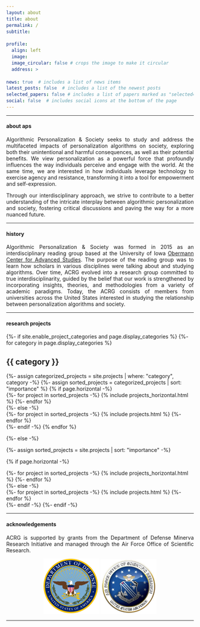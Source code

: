 ```yaml
---
layout: about
title: about
permalink: /
subtitle: 

profile:
  align: left
  image: 
  image_circular: false # crops the image to make it circular
  address: >

news: true  # includes a list of news items
latest_posts: false  # includes a list of the newest posts
selected_papers: false # includes a list of papers marked as "selected={true}"
social: false  # includes social icons at the bottom of the page
---
```


---
#### about aps
<p style="text-align: justify">
Algorithmic Personalization & Society seeks to study and address the multifaceted impacts of personalization algorithms on society, exploring both their unintentional and harmful consequences, as well as their potential benefits. We view personalization as a powerful force that profoundly influences the way individuals perceive and engage with the world. At the same time, we are interested in how individuals leverage technology to exercise agency and resistance, transforming it into a tool for empowerment and self-expression. </p>
<p style="text-align: justify">
Through our interdisciplinary approach, we strive to contribute to a better understanding of the intricate interplay between algorithmic personalization and society, fostering critical discussions and paving the way for a more nuanced future.
</p>

---
#### history
<p style="text-align: justify">
Algorithmic Personalization & Society was formed in 2015 as an interdisciplinary reading group based at the University of Iowa <a href="https://obermann.uiowa.edu/">Obermann Center for Advanced Studies</a>. The purpose of the reading group was to learn how scholars in various disciplines were talking about and studying algorithms. Over time, ACRG evolved into a research group committed to true interdisciplinarity, guided by the belief that our work is strengthened by incorporating insights, theories, and methodologies from a variety of academic paradigms. Today, the ACRG consists of members from universities across the United States interested in studying the relationship between personalization algorithms and society.
</p>

---
#### research projects

<!-- pages/projects.md -->
<div class="projects">
{%- if site.enable_project_categories and page.display_categories %}
  <!-- Display categorized projects -->
  {%- for category in page.display_categories %}
  <h2 class="category">{{ category }}</h2>
  {%- assign categorized_projects = site.projects | where: "category", category -%}
  {%- assign sorted_projects = categorized_projects | sort: "importance" %}
  <!-- Generate cards for each project -->
  {% if page.horizontal -%}
  <div class="container">
    <div class="row row-cols-2">
    {%- for project in sorted_projects -%}
      {% include projects_horizontal.html %}
    {%- endfor %}
    </div>
  </div>
  {%- else -%}
  <div class="grid">
    {%- for project in sorted_projects -%}
      {% include projects.html %}
    {%- endfor %}
  </div>
  {%- endif -%}
  {% endfor %}

{%- else -%}
<!-- Display projects without categories -->
{%- assign sorted_projects = site.projects | sort: "importance" -%}
  <!-- Generate cards for each project -->
{% if page.horizontal -%}
  <div class="container">
    <div class="row row-cols-2">
    {%- for project in sorted_projects -%}
      {% include projects_horizontal.html %}
    {%- endfor %}
    </div>
  </div>
  {%- else -%}
  <div class="grid">
    {%- for project in sorted_projects -%}
      {% include projects.html %}
    {%- endfor %}
  </div>
  {%- endif -%}
{%- endif -%}
</div>



---

#### acknowledgements

<p style="text-align: justify">
ACRG is supported by grants from the Department of Defense Minerva Research Initiative and managed through the Air Force Office of Scientific Research.
</p>

<p style="text-align: center">
<img src="assets/img/USDoD_seal.png" width="150px">
<img src="assets/img/afosr.png" width="150px">
</p>

---

